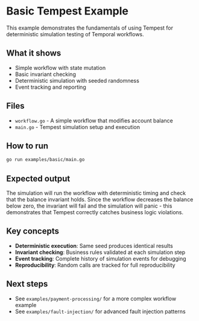 # Basic Tempest Example

This example demonstrates the fundamentals of using Tempest for deterministic simulation testing of Temporal workflows.

## What it shows

- Simple workflow with state mutation
- Basic invariant checking
- Deterministic simulation with seeded randomness
- Event tracking and reporting

## Files

- `workflow.go` - A simple workflow that modifies account balance
- `main.go` - Tempest simulation setup and execution

## How to run

```bash
go run examples/basic/main.go
```

## Expected output

The simulation will run the workflow with deterministic timing and check that the balance invariant holds. Since the workflow decreases the balance below zero, the invariant will fail and the simulation will panic - this demonstrates that Tempest correctly catches business logic violations.

## Key concepts

- **Deterministic execution**: Same seed produces identical results
- **Invariant checking**: Business rules validated at each simulation step  
- **Event tracking**: Complete history of simulation events for debugging
- **Reproducibility**: Random calls are tracked for full reproducibility

## Next steps

- See `examples/payment-processing/` for a more complex workflow example
- See `examples/fault-injection/` for advanced fault injection patterns